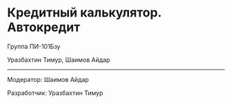 # Кредитный калькулятор. Автокредит

Группа ПИ-101Бзу

Уразбахтин Тимур, Шаимов Айдар

---

Модератор: Шаимов Айдар
 
Разработчик: Уразбахтин Тимур